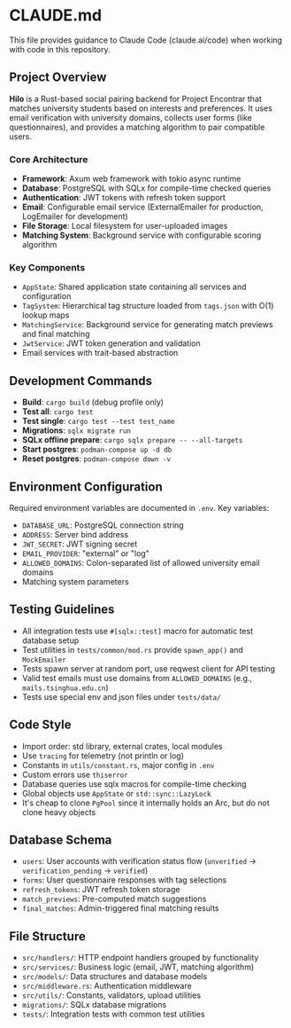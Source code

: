 # CLAUDE.md

This file provides guidance to Claude Code (claude.ai/code) when working with code in this repository.

## Project Overview

**Hilo** is a Rust-based social pairing backend for Project Encontrar that matches university students based on interests and preferences. It uses email verification with university domains, collects user forms (like questionnaires), and provides a matching algorithm to pair compatible users.

### Core Architecture

- **Framework**: Axum web framework with tokio async runtime
- **Database**: PostgreSQL with SQLx for compile-time checked queries
- **Authentication**: JWT tokens with refresh token support
- **Email**: Configurable email service (ExternalEmailer for production, LogEmailer for development)
- **File Storage**: Local filesystem for user-uploaded images
- **Matching System**: Background service with configurable scoring algorithm

### Key Components

- `AppState`: Shared application state containing all services and configuration
- `TagSystem`: Hierarchical tag structure loaded from `tags.json` with O(1) lookup maps
- `MatchingService`: Background service for generating match previews and final matching
- `JwtService`: JWT token generation and validation
- Email services with trait-based abstraction

## Development Commands

- **Build**: `cargo build` (debug profile only)
- **Test all**: `cargo test`
- **Test single**: `cargo test --test test_name`
- **Migrations**: `sqlx migrate run`
- **SQLx offline prepare**: `cargo sqlx prepare -- --all-targets`
- **Start postgres**: `podman-compose up -d db`
- **Reset postgres**: `podman-compose down -v`

## Environment Configuration

Required environment variables are documented in `.env`. Key variables:

- `DATABASE_URL`: PostgreSQL connection string
- `ADDRESS`: Server bind address
- `JWT_SECRET`: JWT signing secret
- `EMAIL_PROVIDER`: "external" or "log"
- `ALLOWED_DOMAINS`: Colon-separated list of allowed university email domains
- Matching system parameters

## Testing Guidelines

- All integration tests use `#[sqlx::test]` macro for automatic test database setup
- Test utilities in `tests/common/mod.rs` provide `spawn_app()` and `MockEmailer`
- Tests spawn server at random port, use reqwest client for API testing
- Valid test emails must use domains from `ALLOWED_DOMAINS` (e.g., `mails.tsinghua.edu.cn`)
- Tests use special env and json files under `tests/data/`

## Code Style

- Import order: std library, external crates, local modules
- Use `tracing` for telemetry (not println or log)
- Constants in `utils/constant.rs`, major config in `.env`
- Custom errors use `thiserror`
- Database queries use sqlx macros for compile-time checking
- Global objects use `AppState` or `std::sync::LazyLock`
- It's cheap to clone `PgPool` since it internally holds an Arc, but do not clone heavy objects

## Database Schema

- `users`: User accounts with verification status flow (`unverified` → `verification_pending` → `verified`)
- `forms`: User questionnaire responses with tag selections
- `refresh_tokens`: JWT refresh token storage
- `match_previews`: Pre-computed match suggestions
- `final_matches`: Admin-triggered final matching results

## File Structure

- `src/handlers/`: HTTP endpoint handlers grouped by functionality
- `src/services/`: Business logic (email, JWT, matching algorithm)
- `src/models/`: Data structures and database models
- `src/middleware.rs`: Authentication middleware
- `src/utils/`: Constants, validators, upload utilities
- `migrations/`: SQLx database migrations
- `tests/`: Integration tests with common test utilities
